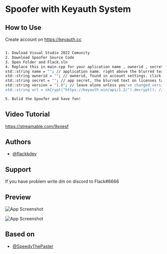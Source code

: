 
# Spoofer with Keyauth System




## How to Use

Create account on https://keyauth.cc 

```bash

1. Dowload Visual Studio 2022 Comunity 
2. Download Spoofer Source Code
3. Open Folder and Flack.sln
4. Replace this in main.cpp for your aplication name , ownerid , secret 
std::string name = ""; // application name. right above the blurred text aka the secret on the licenses tab among other tabs
std::string ownerid = ""; // ownerid, found in account settings. click your profile picture on top right of dashboard and then account settings.
std::string secret = ""; // app secret, the blurred text on licenses tab and other tabs
std::string version = "1.0"; // leave alone unless you've changed version on website
std::string url = skCrypt("https://keyauth.win/api/1.2/").decrypt(); // change if you're self-hosting

5. Bulid the Spoofer and have fun!

```

## Video Tutorial

https://streamable.com/9xnesf

## Authors

- [@flackkdev](https://www.github.com/flackkdev)


## Support
If you have problem write dm on discord to Flack#6666

## Preview

![App Screenshot](https://cdn.discordapp.com/attachments/1063909240579833898/1112058911818797167/image.png)

![App Screenshot](https://cdn.discordapp.com/attachments/1063909240579833898/1112058861294194799/image.png)




## Based on


- [@SpeedyThePaster](https://github.com/SpeedyThePaster/CFX-Bypass)

